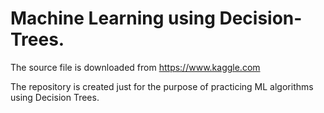 # Machine Learning using Decision-Trees.
The source file is downloaded from https://www.kaggle.com

The repository is created just for the purpose of practicing ML algorithms using Decision Trees.
